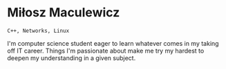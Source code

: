 # Miłosz Maculewicz

` C++, Networks, Linux `

I'm computer science student eager to learn whatever comes in my taking off IT career. Things I'm passionate about make me try my hardest to deepen my understanding in a given subject.
